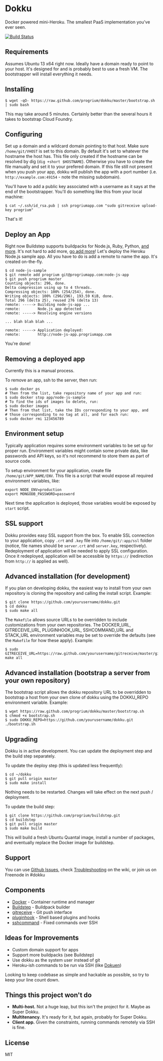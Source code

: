 # Dokku

Docker powered mini-Heroku. The smallest PaaS implementation you've ever seen.

[![Build Status](https://travis-ci.org/progrium/dokku.png?branch=master)](https://travis-ci.org/progrium/dokku)

## Requirements

Assumes Ubuntu 13 x64 right now. Ideally have a domain ready to point to your host. It's designed for and is probably
best to use a fresh VM. The bootstrapper will install everything it needs.

## Installing

    $ wget -qO- https://raw.github.com/progrium/dokku/master/bootstrap.sh | sudo bash

This may take around 5 minutes. Certainly better than the several hours it takes to bootstrap Cloud Foundry.

## Configuring

Set up a domain and a wildcard domain pointing to that host. Make sure `/home/git/VHOST` is set to this domain. By default it's set to whatever the hostname the host has. This file only created if the hostname can be resolved by dig (`dig +short $HOSTNAME`). Otherwise you have to create the file manually and set it to your prefered domain. If this file still not present when you push your app, dokku will publish the app with a port number (i.e. `http://example.com:49154` - note the missing subdomain).

You'll have to add a public key associated with a username as it says at the end of the bootstrapper. You'll do something
like this from your local machine:

    $ cat ~/.ssh/id_rsa.pub | ssh progriumapp.com "sudo gitreceive upload-key progrium"

That's it!

## Deploy an App

Right now Buildstep supports buildpacks for Node.js, Ruby, Python, [and more](https://github.com/progrium/buildstep#supported-buildpacks). It's not hard to add more, [go add more](https://github.com/progrium/buildstep#adding-buildpacks)! Let's deploy
the Heroku Node.js sample app. All you have to do is add a remote to name the app. It's created on-the-fly.

    $ cd node-js-sample
    $ git remote add progrium git@progriumapp.com:node-js-app
    $ git push progrium master
    Counting objects: 296, done.
    Delta compression using up to 4 threads.
    Compressing objects: 100% (254/254), done.
    Writing objects: 100% (296/296), 193.59 KiB, done.
    Total 296 (delta 25), reused 276 (delta 13)
    remote: -----> Building node-js-app ...
    remote:        Node.js app detected
    remote: -----> Resolving engine versions

    ... blah blah blah ...

    remote: -----> Application deployed:
    remote:        http://node-js-app.progriumapp.com

You're done!

## Removing a deployed app

Currently this is a manual process.

To remove an app, ssh to the server, then run:

    $ sudo docker ps
    # Then from the list, take repository name of your app and run:
    $ sudo docker stop app/node-js-sample
    # To find the ids of images to delete, run:
    $ sudo docker images
    # Then from that list, take the IDs corresponding to your app, and
    # those corresponding to no tag at all, and for each run:
    $ sudo docker rmi 123456789

## Environment setup

Typically application requires some environment variables to be set up for proper run. Environment variables might contain some private data, like passwords and API keys, so it's not recommend to store them as part of source code.

To setup environment for your application, create file `/home/git/APP_NAME/ENV`. This file is a script that would expose all required environment variables, like:

    export NODE_ENV=production
    export MONGODB_PASSWORD=password

Next time the application is deployed, those variables would be exposed by `start` script.

## SSL support

Dokku provides easy SSL support from the box. To enable SSL connection to your application, copy `.crt` and `.key` file into `/home/git/:app/ssl` folder (notice, file names should be `server.crt` and `server.key`, respectively). Redeployment of application will be needed to apply SSL configuration. Once it redeployed, application will be accessible by `https://` (redirection from `http://` is applied as well).

## Advanced installation (for development)

If you plan on developing dokku, the easiest way to install from your own repository is cloning
the repository and calling the install script. Example:

    $ git clone https://github.com/yourusername/dokku.git
    $ cd dokku
    $ sudo make all

The `Makefile` allows source URLs to be overridden to include customizations from your own
repositories. The DOCKER_URL, GITRECEIVE_URL, PLUGINHOOK_URL, SSHCOMMAND_URL and STACK_URL
environment variables may be set to override the defaults (see the `Makefile` for how these
apply). Example:

    $ sudo GITRECEIVE_URL=https://raw.github.com/yourusername/gitreceive/master/gitreceive make all

## Advanced installation (bootstrap a server from your own repository)

The bootstrap script allows the dokku repository URL to be overridden to bootstrap a host from
your own clone of dokku using the DOKKU_REPO environment variable. Example:

    $ wget https://raw.github.com/progrium/dokku/master/bootstrap.sh
    $ chmod +x bootstrap.sh
    $ sudo DOKKU_REPO=https://github.com/yourusername/dokku.git ./bootstrap.sh

## Upgrading

Dokku is in active development. You can update the deployment step and the build step separately.

To update the deploy step (this is updated less frequently):

    $ cd ~/dokku
    $ git pull origin master
    $ sudo make install

Nothing needs to be restarted. Changes will take effect on the next push / deployment.

To update the build step:

    $ git clone https://github.com/progrium/buildstep.git
    $ cd buildstep
    $ git pull origin master
    $ sudo make build

This will build a fresh Ubuntu Quantal image, install a number of packages, and
eventually replace the Docker image for buildstep.

## Support

You can use [Github Issues](https://github.com/progrium/dokku/issues), check [Troubleshooting](https://github.com/progrium/dokku/wiki/Troubleshooting) on the wiki, or join us on Freenode in #dokku

## Components

 * [Docker](https://github.com/dotcloud/docker) - Container runtime and manager
 * [Buildstep](https://github.com/progrium/buildstep) - Buildpack builder
 * [gitreceive](https://github.com/progrium/gitreceive) - Git push interface
 * [pluginhook](https://github.com/progrium/pluginhook) - Shell based plugins and hooks
 * [sshcommand](https://github.com/progrium/sshcommand) - Fixed commands over SSH

## Ideas for Improvements

 * Custom domain support for apps
 * Support more buildpacks (see Buildstep)
 * Use dokku as the system user instead of git
 * Heroku-ish commands to be run via SSH (like [Dokuen](https://github.com/peterkeen/dokuen#available-app-sub-commands))

Looking to keep codebase as simple and hackable as possible, so try to keep your line count down.

## Things this project won't do

 * **Multi-host.** Not a huge leap, but this isn't the project for it. Maybe as Super Dokku.
 * **Multitenancy.** It's ready for it, but again, probably for Super Dokku.
 * **Client app.** Given the constraints, running commands remotely via SSH is fine.

## License

MIT
